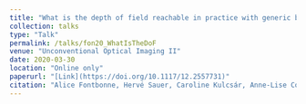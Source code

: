 ```yaml
---
title: "What is the depth of field reachable in practice with generic binary phase masks and digital deconvolution?"
collection: talks
type: "Talk"
permalink: /talks/fon20_WhatIsTheDoF
venue: "Unconventional Optical Imaging II"
date: 2020-03-30
location: "Online only"
paperurl: "[Link](https://doi.org/10.1117/12.2557731)"
citation: "Alice Fontbonne, Hervé Sauer, Caroline Kulcsár, Anne-Lise Coutrot, François Goudail, "What is the depth of field reachable in practice with generic binary phase masks and digital deconvolution?," Proc. SPIE 11351, Unconventional Optical Imaging II, 113510F (30 March 2020)"
---
```

